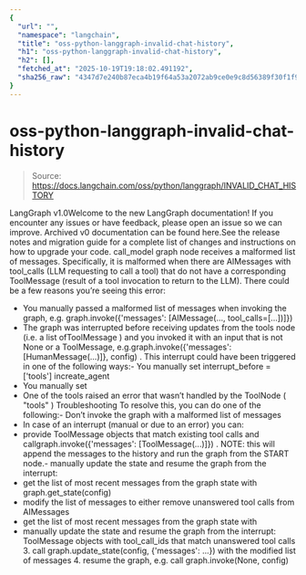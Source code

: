 ```yaml
---
{
  "url": "",
  "namespace": "langchain",
  "title": "oss-python-langgraph-invalid-chat-history",
  "h1": "oss-python-langgraph-invalid-chat-history",
  "h2": [],
  "fetched_at": "2025-10-19T19:18:02.491192",
  "sha256_raw": "4347d7e240b87eca4b19f64a53a2072ab9ce0e9c8d56389f30f1f950ee4fa3eb"
}
---
```


# oss-python-langgraph-invalid-chat-history

> Source: https://docs.langchain.com/oss/python/langgraph/INVALID_CHAT_HISTORY

LangGraph v1.0Welcome to the new LangGraph documentation! If you encounter any issues or have feedback, please open an issue so we can improve. Archived v0 documentation can be found here.See the release notes and migration guide for a complete list of changes and instructions on how to upgrade your code.
call_model
graph node receives a malformed list of messages. Specifically, it is malformed when there are AIMessages
with tool_calls
(LLM requesting to call a tool) that do not have a corresponding ToolMessage
(result of a tool invocation to return to the LLM).
There could be a few reasons you’re seeing this error:
- You manually passed a malformed list of messages when invoking the graph, e.g.
graph.invoke({'messages': [AIMessage(..., tool_calls=[...])]})
- The graph was interrupted before receiving updates from the
tools
node (i.e. a list ofToolMessage
) and you invoked it with an input that is not None or a ToolMessage, e.g.graph.invoke({'messages': [HumanMessage(...)]}, config)
. This interrupt could have been triggered in one of the following ways:- You manually set
interrupt_before = ['tools']
increate_agent
- You manually set
- One of the tools raised an error that wasn’t handled by the ToolNode (
"tools"
)
Troubleshooting
To resolve this, you can do one of the following:- Don’t invoke the graph with a malformed list of messages
- In case of an interrupt (manual or due to an error) you can:
- provide
ToolMessage
objects that match existing tool calls and callgraph.invoke({'messages': [ToolMessage(...)]})
. NOTE: this will append the messages to the history and run the graph from the START node.- manually update the state and resume the graph from the interrupt:
- get the list of most recent messages from the graph state with
graph.get_state(config)
- modify the list of messages to either remove unanswered tool calls from AIMessages
- get the list of most recent messages from the graph state with
- manually update the state and resume the graph from the interrupt:
ToolMessage
objects with tool_call_ids
that match unanswered tool calls 3. call graph.update_state(config, {'messages': ...})
with the modified list of messages 4. resume the graph, e.g. call graph.invoke(None, config)